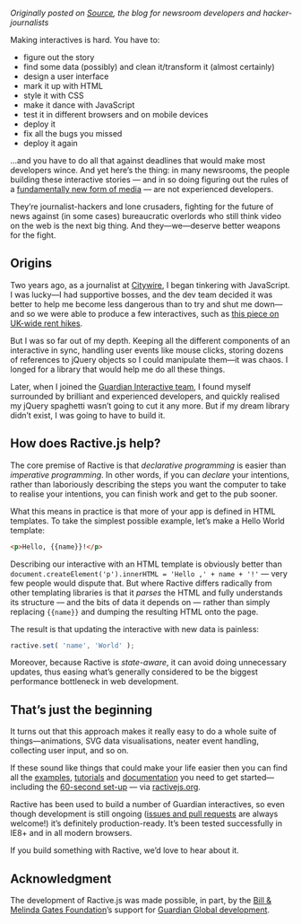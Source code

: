*Originally posted on [Source](http://source.opennews.org/en-US/articles/introducing-ractivejs/), the blog for newsroom developers and hacker-journalists*

Making interactives is hard. You have to:

* figure out the story
* find some data (possibly) and clean it/transform it (almost certainly)
* design a user interface
* mark it up with HTML
* style it with CSS
* make it dance with JavaScript
* test it in different browsers and on mobile devices
* deploy it
* fix all the bugs you missed
* deploy it again

...and you have to do all that against deadlines that would make most developers wince. And yet here’s the thing: in many newsrooms, the people building these interactive stories — and in so doing figuring out the rules of a [fundamentally new form of media](https://vimeo.com/67076984) — are not experienced developers.

They’re journalist-hackers and lone crusaders, fighting for the future of news against (in some cases) bureaucratic overlords who still think video on the web is the next big thing. And they—we—deserve better weapons for the fight.

<!-- break -->


## Origins

Two years ago, as a journalist at [Citywire](http://citywire.co.uk/money), I began tinkering with JavaScript. I was lucky—I had supportive bosses, and the dev team decided it was better to help me become less dangerous than to try and shut me down—and so we were able to produce a few interactives, such as [this piece on UK-wide rent hikes](http://citywire.co.uk/money/interactive-how-much-has-rent-gone-up-in-your-area/a538600).

But I was so far out of my depth. Keeping all the different components of an interactive in sync, handling user events like mouse clicks, storing dozens of references to jQuery objects so I could manipulate them—it was chaos. I longed for a library that would help me do all these things.

Later, when I joined the [Guardian Interactive team](http://www.theguardian.com/profile/guardian-interactive-department), I found myself surrounded by brilliant and experienced developers, and quickly realised my jQuery spaghetti wasn’t going to cut it any more. But if my dream library didn’t exist, I was going to have to build it.


## How does Ractive.js help?

The core premise of Ractive is that *declarative programming* is easier than *imperative programming*. In other words, if you can *declare* your intentions, rather than laboriously describing the steps you want the computer to take to realise your intentions, you can finish work and get to the pub sooner.

What this means in practice is that more of your app is defined in HTML templates. To take the simplest possible example, let’s make a Hello World template:

```html
<p>Hello, {{name}}!</p>
```

Describing our interactive with an HTML template is obviously better than `document.createElement('p').innerHTML = 'Hello ,' + name + '!'` — very few people would dispute that. But where Ractive differs radically from other templating libraries is that it *parses* the HTML and fully understands its structure — and the bits of data it depends on — rather than simply replacing `{{name}}` and dumping the resulting HTML onto the page.

The result is that updating the interactive with new data is painless:

```js
ractive.set( 'name', 'World' );
```

Moreover, because Ractive is *state-aware*, it can avoid doing unnecessary updates, thus easing what’s generally considered to be the biggest performance bottleneck in web development.


## That’s just the beginning

It turns out that this approach makes it really easy to do a whole suite of things—animations, SVG data visualisations, neater event handling, collecting user input, and so on.

If these sound like things that could make your life easier then you can find all the [examples](http://examples.ractivejs.org), [tutorials](http://learn.ractivejs.org) and [documentation](https://github.com/Rich-Harris/Ractive/wiki) you need to get started—including the [60-second set-up](https://github.com/Rich-Harris/Ractive/wiki/60-second-setup) — via [ractivejs.org](http://ractivejs.org).

Ractive has been used to build a number of Guardian interactives, so even though development is still ongoing ([issues and pull requests](https://github.com/Rich-Harris/Ractive/issues) are always welcome!) it’s definitely production-ready. It’s been tested successfully in IE8+ and in all modern browsers.

If you build something with Ractive, we’d love to hear about it.

## Acknowledgment

The development of Ractive.js was made possible, in part, by the [Bill &amp; Melinda Gates Foundation](http://www.gatesfoundation.org/)’s support for [Guardian Global development](theguardian.com/global-development/).